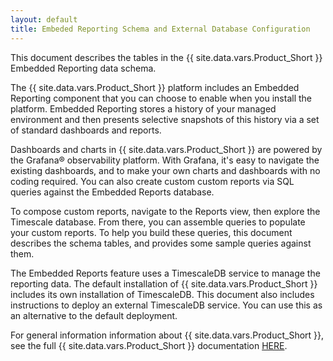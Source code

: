 ```yaml
---
layout: default
title: Embeded Reporting Schema and External Database Configuration
---
```


<p>This document describes the tables in the {{ site.data.vars.Product_Short }} Embedded Reporting data schema.</p>

<p>The {{ site.data.vars.Product_Short }} platform includes an Embedded Reporting component 
that you can choose to enable when you install the platform. Embedded Reporting stores a 
history of your managed environment and then presents selective snapshots of this history 
via a set of standard dashboards and reports.</p>

<p>Dashboards and charts in {{ site.data.vars.Product_Short }} are powered by the Grafana® 
observability platform. With Grafana, it's easy to navigate the existing dashboards, and 
to make your own charts and dashboards with no coding required. You can also create custom 
custom reports via SQL queries against the Embedded Reports database.</p> 

<p>To compose custom reports, navigate to the Reports view, then explore the Timescale 
database. From there, you can assemble queries to populate your custom reports. To help 
you build these queries, this document describes the schema tables, and provides some 
sample queries against them.</p>

<p>The Embedded Reports feature uses a TimescaleDB service to manage the reporting data. 
The default installation of {{ site.data.vars.Product_Short }} includes its own installation of 
TimescaleDB.  This document also includes instructions to deploy an external TimescaleDB service. 
You can use this as an alternative to the default deployment. 



<p>For general information information about {{ site.data.vars.Product_Short }}, 
see the full {{ site.data.vars.Product_Short }} documentation 
<a href="https://docs.turbonomic.com/">HERE</a>.</p>